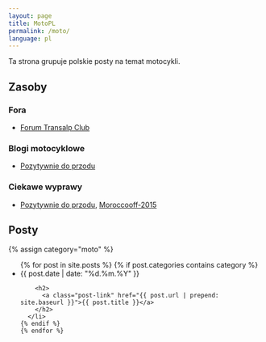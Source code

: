 ```yaml
---
layout: page
title: MotoPL
permalink: /moto/
language: pl
---
```

Ta strona grupuje polskie posty na temat motocykli.

## Zasoby

### Fora
* [Forum Transalp Club](http://forum.transalpclub.pl)

### Blogi motocyklowe
* [Pozytywnie do przodu][pdp]

[pdp]: http://pozytywniedoprzodu.blogspot.com


### Ciekawe wyprawy
* [Pozytywnie do przodu][pdp],
  [Moroccooff-2015](http://pozytywniedoprzodu.blogspot.com/p/moroccooff-2015.html)

## Posty

{% assign category="moto" %}
  <ul class="post-list">
    {% for post in site.posts %}
    {% if post.categories contains category %}
      <li>
        <span class="post-meta">{{ post.date | date: "%d.%m.%Y" }}</span>

        <h2>
          <a class="post-link" href="{{ post.url | prepend: site.baseurl }}">{{ post.title }}</a>
        </h2>
      </li>
    {% endif %}
    {% endfor %}
 
  </ul>
